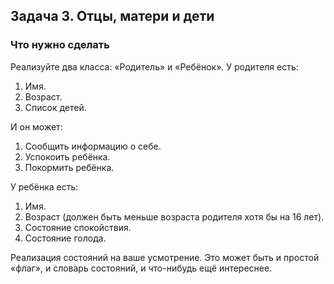 ## Задача 3. Отцы, матери и дети
### Что нужно сделать
Реализуйте два класса: «Родитель» и «Ребёнок». У родителя есть:

1. Имя.
2. Возраст.
3. Список детей.

И он может:

1. Сообщить информацию о себе.
2. Успокоить ребёнка.
3. Покормить ребёнка.

У ребёнка есть:

1. Имя.
2. Возраст (должен быть меньше возраста родителя хотя бы на 16 лет).
3. Состояние спокойствия.
4. Состояние голода.

Реализация состояний на ваше усмотрение. Это может быть и простой «флаг», и словарь состояний, и что-нибудь ещё интереснее.
